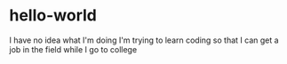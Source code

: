 # hello-world
I have no idea what I'm doing
I'm trying to learn coding so that I can get a job in the field while I go to college
